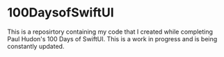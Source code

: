 # 100DaysofSwiftUI

This is a reposirtory containing my code that I created while completing Paul Hudon's 100 Days of SwiftUI. 
This is a work in progress and is being constantly updated.
